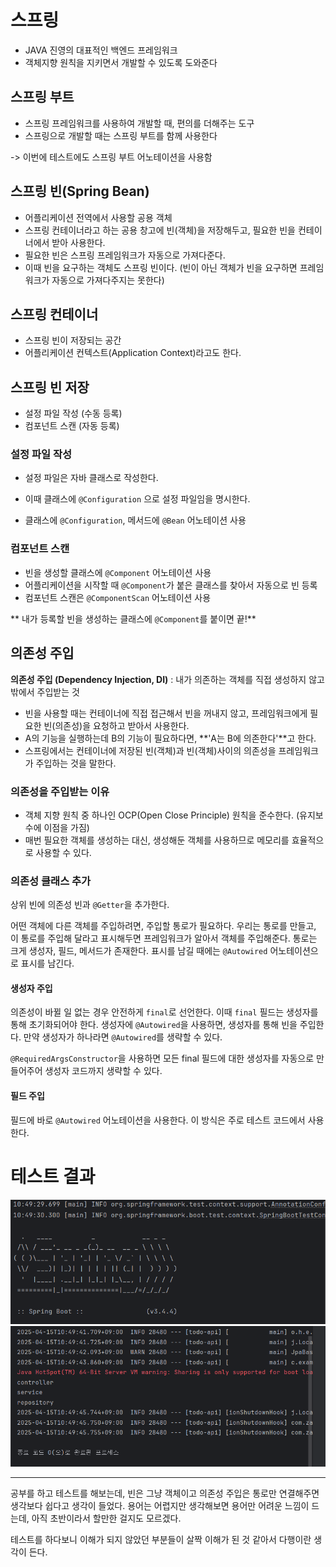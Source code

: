 # 스프링
- JAVA 진영의 대표적인 백엔드 프레임워크
- 객체지향 원칙을 지키면서 개발할 수 있도록 도와준다

## 스프링 부트
- 스프링 프레임워크를 사용하여 개발할 때, 편의를 더해주는 도구
- 스프링으로 개발할 때는 스프링 부트를 함께 사용한다


-> 이번에 테스트에도 스프링 부트 어노테이션을 사용함
## 스프링 빈(Spring Bean)
- 어플리케이션 전역에서 사용할 공용 객체
- 스프링 컨테이너라고 하는 공용 창고에 빈(객체)을 저장해두고, 필요한 빈을 컨테이너에서 받아 사용한다.
- 필요한 빈은 스프링 프레임워크가 자동으로 가져다준다.
- 이때 빈을 요구하는 객체도 스프링 빈이다. (빈이 아닌 객체가 빈을 요구하면 프레임워크가 자동으로 가져다주지는 못한다)

## 스프링 컨테이너
- 스프링 빈이 저장되는 공간
- 어플리케이션 컨텍스트(Application Context)라고도 한다.

## 스프링 빈 저장
- 설정 파일 작성 (수동 등록)
- 컴포넌트 스캔 (자동 등록)
### 설정 파일 작성
- 설정 파일은 자바 클래스로 작성한다.
- 이때 클래스에 `@Configuration` 으로 설정 파일임을 명시한다.

- 클래스에 `@Configuration`, 메서드에 `@Bean` 어노테이션 사용
### 컴포넌트 스캔
- 빈을 생성할 클래스에 `@Component` 어노테이션 사용
- 어플리케이션을 시작할 때 `@Component`가 붙은 클래스를 찾아서 자동으로 빈 등록
- 컴포넌트 스캔은 `@ComponentScan` 어노테이션 사용

** 내가 등록할 빈을 생성하는 클래스에 `@Component`를 붙이면 끝!**

## 의존성 주입
**의존성 주입 (Dependency Injection, DI)** : 내가 의존하는 객체를 직접 생성하지 않고 밖에서 주입받는 것

- 빈을 사용할 때는 컨테이너에 직접 접근해서 빈을 꺼내지 않고, 프레임워크에게 필요한 빈(의존성)을 요청하고 받아서 사용한다.
- A의 기능을 실행하는데 B의 기능이 필요하다면, **'A는 B에 의존한다'**고 한다.
- 스프링에서는 컨테이너에 저장된 빈(객체)과 빈(객체)사이의 의존성을 프레임워크가 주입하는 것을 말한다.

### 의존성을 주입받는 이유
- 객체 지향 원칙 중 하나인 OCP(Open Close Principle) 원칙을 준수한다. (유지보수에 이점을 가짐)
- 매번 필요한 객체를 생성하는 대신, 생성해둔 객체를 사용하므로 메모리를 효율적으로 사용할 수 있다.

### 의존성 클래스 추가
상위 빈에 의존성 빈과 `@Getter`을 추가한다.

어떤 객체에 다른 객체를 주입하려면, 주입할 통로가 필요하다. 우리는 통로를 만들고, 이 통로를 주입해 달라고 표시해두면 프레임워크가 알아서 객체를 주입해준다.
통로는 크게 생성자, 필드, 메서드가 존재한다. 표시를 남길 때에는 `@Autowired` 어노테이션으로 표시를 남긴다.

#### 생성자 주입
의존성이 바뀔 일 없는 경우 안전하게 `final`로 선언한다. 이때 `final` 필드는 생성자를 통해 초기화되어야 한다.
생성자에 `@Autowired`을 사용하면, 생성자를 통해 빈을 주입한다. 만약 생성자가 하나라면 `@Autowired`를 생략할 수 있다.

`@RequiredArgsConstructor`을 사용하면 모든 final 필드에 대한 생성자를 자동으로 만들어주어 생성자 코드까지 생략할 수 있다.
#### 필드 주입
필드에 바로 `@Autowired` 어노테이션을 사용한다. 이 방식은 주로 테스트 코드에서 사용한다.

# 테스트 결과
![alt text](image.png)
![alt text](image-1.png)

---
공부를 하고 테스트를 해보는데, 빈은 그냥 객체이고 의존성 주입은 통로만 연결해주면 생각보다 쉽다고 생각이 들었다. 용어는 어렵지만 생각해보면 용어만 어려운 느낌이 드는데, 아직 초반이라서 할만한 걸지도 모르겠다.

테스트를 하다보니 이해가 되지 않았던 부분들이 살짝 이해가 된 것 같아서 다행이란 생각이 든다.